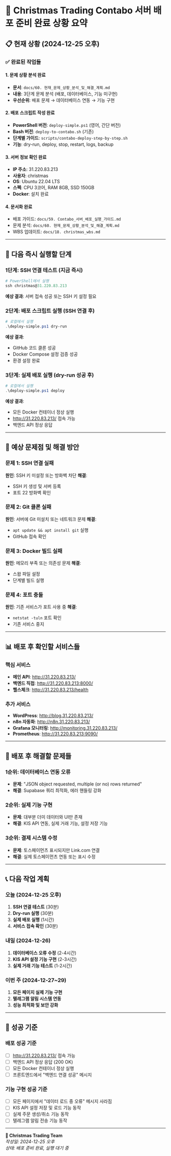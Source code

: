 # 🚀 Christmas Trading Contabo 서버 배포 준비 완료 상황 요약

## 📋 현재 상황 (2024-12-25 오후)

### ✅ 완료된 작업들

#### 1. 문제 상황 분석 완료
- **문서**: `docs/60. 현재_문제_상황_분석_및_해결_계획.md`
- **내용**: 3단계 문제 분석 (배포, 데이터베이스, 기능 미구현)
- **우선순위**: 배포 문제 → 데이터베이스 연동 → 기능 구현

#### 2. 배포 스크립트 작성 완료
- **PowerShell 버전**: `deploy-simple.ps1` (영어, 간단 버전)
- **Bash 버전**: `deploy-to-contabo.sh` (기존)
- **단계별 가이드**: `scripts/contabo-deploy-step-by-step.sh`
- **기능**: dry-run, deploy, stop, restart, logs, backup

#### 3. 서버 정보 확인 완료
- **IP 주소**: 31.220.83.213
- **사용자**: christmas
- **OS**: Ubuntu 22.04 LTS
- **스펙**: CPU 3코어, RAM 8GB, SSD 150GB
- **Docker**: 설치 완료

#### 4. 문서화 완료
- 배포 가이드: `docs/59. Contabo_서버_배포_실행_가이드.md`
- 문제 분석: `docs/60. 현재_문제_상황_분석_및_해결_계획.md`
- WBS 업데이트: `docs/18. christmas_wbs.md`

---

## 🎯 다음 즉시 실행할 단계

### 1단계: SSH 연결 테스트 (지금 즉시)
```powershell
# PowerShell에서 실행
ssh christmas@31.220.83.213
```

**예상 결과**: 서버 접속 성공 또는 SSH 키 설정 필요

### 2단계: 배포 스크립트 실행 (SSH 연결 후)
```powershell
# 로컬에서 실행
.\deploy-simple.ps1 dry-run
```

**예상 결과**: 
- GitHub 코드 클론 성공
- Docker Compose 설정 검증 성공
- 환경 설정 완료

### 3단계: 실제 배포 실행 (dry-run 성공 후)
```powershell
# 로컬에서 실행
.\deploy-simple.ps1 deploy
```

**예상 결과**:
- 모든 Docker 컨테이너 정상 실행
- http://31.220.83.213/ 접속 가능
- 백엔드 API 정상 응답

---

## 🚨 예상 문제점 및 해결 방안

### 문제 1: SSH 연결 실패
**원인**: SSH 키 미설정 또는 방화벽 차단
**해결**: 
- SSH 키 생성 및 서버 등록
- 포트 22 방화벽 확인

### 문제 2: Git 클론 실패
**원인**: 서버에 Git 미설치 또는 네트워크 문제
**해결**:
- `apt update && apt install git` 실행
- GitHub 접속 확인

### 문제 3: Docker 빌드 실패
**원인**: 메모리 부족 또는 의존성 문제
**해결**:
- 스왑 파일 설정
- 단계별 빌드 실행

### 문제 4: 포트 충돌
**원인**: 기존 서비스가 포트 사용 중
**해결**:
- `netstat -tuln` 포트 확인
- 기존 서비스 중지

---

## 📊 배포 후 확인할 서비스들

### 핵심 서비스
- **메인 API**: http://31.220.83.213/
- **백엔드 직접**: http://31.220.83.213:8000/
- **헬스체크**: http://31.220.83.213/health

### 추가 서비스
- **WordPress**: http://blog.31.220.83.213/
- **n8n 자동화**: http://n8n.31.220.83.213/
- **Grafana 모니터링**: http://monitoring.31.220.83.213/
- **Prometheus**: http://31.220.83.213:9090/

---

## 🔧 배포 후 해결할 문제들

### 1순위: 데이터베이스 연동 오류
- **문제**: "JSON object requested, multiple (or no) rows returned"
- **해결**: Supabase 쿼리 최적화, 에러 핸들링 강화

### 2순위: 실제 기능 구현
- **문제**: 대부분 더미 데이터와 UI만 존재
- **해결**: KIS API 연동, 실제 거래 기능, 설정 저장 기능

### 3순위: 결제 시스템 수정
- **문제**: 토스페이먼츠 표시되지만 Link.com 연결
- **해결**: 실제 토스페이먼츠 연동 또는 표시 수정

---

## 📞 다음 작업 계획

### 오늘 (2024-12-25 오후)
1. **SSH 연결 테스트** (30분)
2. **Dry-run 실행** (30분)
3. **실제 배포 실행** (1시간)
4. **서비스 접속 확인** (30분)

### 내일 (2024-12-26)
1. **데이터베이스 오류 수정** (2-4시간)
2. **KIS API 설정 기능 구현** (2-3시간)
3. **실제 거래 기능 테스트** (1-2시간)

### 이번 주 (2024-12-27~29)
1. **모든 페이지 실제 기능 구현**
2. **텔레그램 알림 시스템 연동**
3. **성능 최적화 및 보안 강화**

---

## 🎉 성공 기준

### 배포 성공 기준
- [ ] http://31.220.83.213/ 접속 가능
- [ ] 백엔드 API 정상 응답 (200 OK)
- [ ] 모든 Docker 컨테이너 정상 실행
- [ ] 프론트엔드에서 "백엔드 연결 성공" 메시지

### 기능 구현 성공 기준
- [ ] 모든 페이지에서 "데이터 로드 중 오류" 메시지 사라짐
- [ ] KIS API 설정 저장 및 로드 기능 동작
- [ ] 실제 주문 생성/취소 기능 동작
- [ ] 텔레그램 알림 전송 기능 동작

---

**🎄 Christmas Trading Team**  
*작성일: 2024-12-25 오후*  
*상태: 배포 준비 완료, 실행 대기 중* 